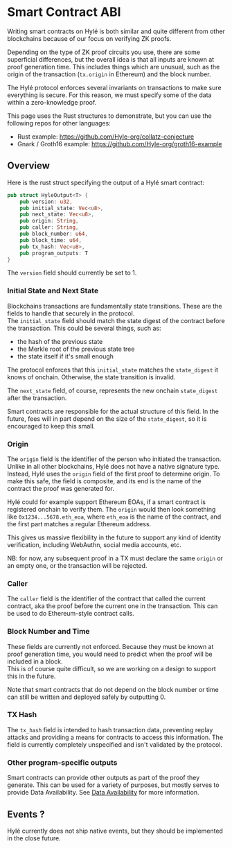 # Smart Contract ABI

Writing smart contracts on Hylé is both similar and quite different from other blockchains because of our focus on verifying ZK proofs.

Depending on the type of ZK proof circuits you use, there are some superficial differences, but the overall idea is that all inputs are known at proof generation time. This includes things which are unusual, such as the origin of the transaction (`tx.origin` in Ethereum) and the block number.

The Hylé protocol enforces several invariants on transactions to make sure everything is secure. For this reason, we must specify some of the data within a zero-knowledge proof.

This page uses the Rust structures to demonstrate, but you can use the following repos for other languages:
- Rust example: https://github.com/Hyle-org/collatz-conjecture
- Gnark / Groth16 example: https://github.com/Hyle-org/groth16-example

## Overview

Here is the rust struct specifying the output of a Hylé smart contract:
```rust
pub struct HyleOutput<T> {
    pub version: u32,
    pub initial_state: Vec<u8>,
    pub next_state: Vec<u8>,
    pub origin: String,
    pub caller: String,
    pub block_number: u64,
    pub block_time: u64,
    pub tx_hash: Vec<u8>,
    pub program_outputs: T
}
```

The `version` field should currently be set to 1.

<!-- Inclure diagramme sur le flow d'une preuve ici -->

### Initial State and Next State

Blockchains transactions are fundamentally state transitions. These are the fields to handle that securely in the protocol.  
The `initial_state` field should match the state digest of the contract before the transaction. This could be several things, such as:
- the hash of the previous state
- the Merkle root of the previous state tree
- the state itself if it's small enough

The protocol enforces that this `initial_state` matches the `state_digest` it knows of onchain. Otherwise, the state transition is invalid.

The `next_state` field, of course, represents the new onchain `state_digest` after the transaction.

Smart contracts are responsible for the actual structure of this field. In the future, fees will in part depend on the size of the `state_digest`, so it is encouraged to keep this small.

### Origin

The `origin` field is the identifier of the person who initiated the transaction.  
Unlike in all other blockchains, Hylé does not have a native signature type. Instead, Hylé uses the `origin` field of the first proof to determine origin.
To make this safe, the field is composite, and its end is the name of the contract the proof was generated for.

Hylé could for example support Ethereum EOAs, if a smart contract is registered onchain to verify them. The `origin` would then look something like `0x1234...5678.eth_eoa`, where `eth_eoa` is the name of the contract, and the first part matches a regular Ethereum address.

This gives us massive flexibility in the future to support any kind of identity verification, including WebAuthn, social media accounts, etc.

NB: for now, any subsequent proof in a TX must declare the same `origin` or an empty one, or the transaction will be rejected.

### Caller

The `caller` field is the identifier of the contract that called the current contract, aka the proof before the current one in the transaction.
This can be used to do Ethereum-style contract calls.

### Block Number and Time

These fields are currently not enforced. Because they must be known at proof generation time, you would need to predict when the proof will be included in a block.  
This is of course quite difficult, so we are working on a design to support this in the future.

Note that smart contracts that do not depend on the block number or time can still be written and deployed safely by outputting 0.

### TX Hash

The `tx_hash` field is intended to hash transaction data, preventing replay attacks and providing a means for contracts to access this information.
The field is currently completely unspecified and isn't validated by the protocol.


### Other program-specific outputs

Smart contracts can provide other outputs as part of the proof they generate. This can be used for a variety of purposes, but mostly serves to provide Data Availability. See [Data Availability](../about/data-availability.md) for more information.

## Events ?

Hylé currently does not ship native events, but they should be implemented in the close future.
